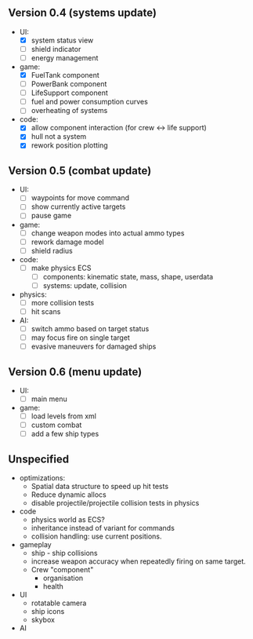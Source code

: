 ## Version 0.4 (systems update)
  * UI:
    - [x] system status view
    - [ ] shield indicator
    - [ ] energy management
  * game:
    - [x] FuelTank component
    - [ ] PowerBank component
    - [ ] LifeSupport component
    - [ ] fuel and power consumption curves
    - [ ] overheating of systems
  * code:
    - [x] allow component interaction (for crew <-> life support)
    - [x] hull not a system
    - [x] rework position plotting

## Version 0.5 (combat update)
  * UI:
    - [ ] waypoints for move command
    - [ ] show currently active targets
    - [ ] pause game
  * game:
    - [ ] change weapon modes into actual ammo types
    - [ ] rework damage model
    - [ ] shield radius
  * code:
    - [ ] make physics ECS
      + [ ] components: kinematic state, mass, shape, userdata
      + [ ] systems: update, collision
  * physics:
    - [ ] more collision tests
    - [ ] hit scans
  * AI:
    - [ ] switch ammo based on target status
    - [ ] may focus fire on single target
    - [ ] evasive maneuvers for damaged ships
    
## Version 0.6 (menu update)
  * UI:
    - [ ] main menu
  * game:
    - [ ] load levels from xml
    - [ ] custom combat
    - [ ] add a few ship types

## Unspecified
* optimizations:
  - Spatial data structure to speed up hit tests
  - Reduce dynamic allocs
  - disable projectile/projectile collision tests in physics
* code
  - physics world as ECS?
  - inheritance instead of variant for commands
  - collision handling: use current positions.
* gameplay
  - ship - ship collisions
  - increase weapon accuracy when repeatedly firing on
    same target.
  - Crew "component"
    + organisation
    + health
* UI
  - rotatable camera
  - ship icons
  - skybox
* AI    